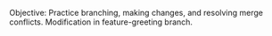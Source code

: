 Objective: Practice branching, making changes, and resolving merge conflicts.
Modification in feature-greeting branch.
